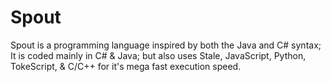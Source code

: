 # Spout
Spout is a programming language inspired by both the Java and C# syntax; It is coded mainly in C# & Java; but also uses Stale, JavaScript, Python, TokeScript, & C/C++ for it's mega fast execution speed.
